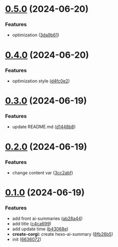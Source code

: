 # [0.5.0](https://github.com/tardis-ksh/hexo-ai-summaries/compare/v0.4.0...v0.5.0) (2024-06-20)


### Features

* optimization ([3da9b61](https://github.com/tardis-ksh/hexo-ai-summaries/commit/3da9b61de2dd3e2325d59c0405f19e8cf7334f20))



# [0.4.0](https://github.com/tardis-ksh/hexo-ai-summaries/compare/v0.3.0...v0.4.0) (2024-06-20)


### Features

* optimization style ([d4fc0e2](https://github.com/tardis-ksh/hexo-ai-summaries/commit/d4fc0e2bdda7651a3265cd42aad8e8ca29d87044))



# [0.3.0](https://github.com/tardis-ksh/hexo-ai-summaries/compare/v0.2.0...v0.3.0) (2024-06-19)


### Features

* update README.md ([d1448b8](https://github.com/tardis-ksh/hexo-ai-summaries/commit/d1448b8dc3e69b4dedde4d13b3d806693f6e663b))



# [0.2.0](https://github.com/tardis-ksh/hexo-ai-summaries/compare/v0.1.0...v0.2.0) (2024-06-19)


### Features

* change content var ([3cc2abf](https://github.com/tardis-ksh/hexo-ai-summaries/commit/3cc2abf19bd5acffee007754aaebf3c6d2c43beb))



# [0.1.0](https://github.com/tardis-ksh/hexo-ai-summaries/compare/8fb26b5d9fa2c22eff73eb450edf4cc51decc01b...v0.1.0) (2024-06-19)


### Features

* add front ai-summaries ([ab28a44](https://github.com/tardis-ksh/hexo-ai-summaries/commit/ab28a44bf0c473b6c7016762b0985b649401e61e))
* add title ([c4ca699](https://github.com/tardis-ksh/hexo-ai-summaries/commit/c4ca699972bb1e3a6564751d7eed1257279ec3e5))
* add update time ([b43068e](https://github.com/tardis-ksh/hexo-ai-summaries/commit/b43068e5c4e9d084458f8f5ecca412e374826d71))
* **create-corgi:** create hexo-ai-summary ([8fb26b5](https://github.com/tardis-ksh/hexo-ai-summaries/commit/8fb26b5d9fa2c22eff73eb450edf4cc51decc01b))
* init ([6636072](https://github.com/tardis-ksh/hexo-ai-summaries/commit/663607295eb3befeb15d0cbffc6291c4347b5c3f))



